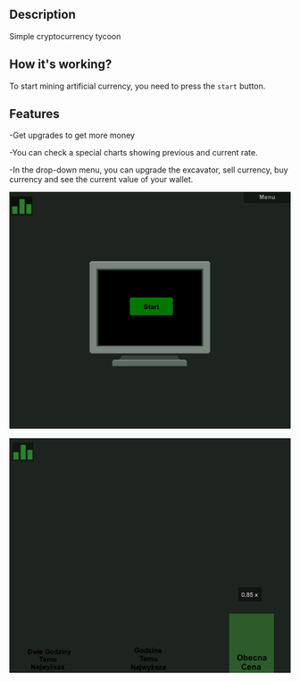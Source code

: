 ## Description
Simple cryptocurrency tycoon

## How it's working?
To start mining artificial currency, you need to press the `start` button.

## Features
-Get upgrades to get more money

-You can check a special charts showing previous and current rate.

-In the drop-down menu, you can upgrade the excavator, sell currency, buy currency and see the current value of your wallet.

![Alt text](https://github.com/Peokk/Cryptocurrency-Unity-Simulator/blob/main/1.png)

![Alt text](https://github.com/Peokk/Cryptocurrency-Unity-Simulator/blob/main/2.png)
